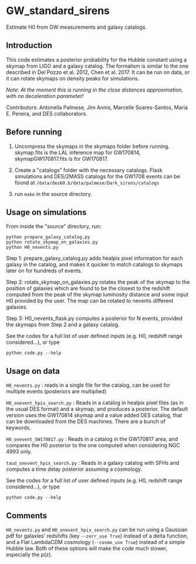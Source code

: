 # GW_standard_sirens
Estimate H0 from GW measurements and galaxy catalogs. 

## Introduction

This code estimates a posterior probability for the Hubble constant using a skymap from LIGO and a galaxy catalog. The formalism is similar to the one described in Del Pozzo et al. 2012, Chen et al. 2017. It can be run on data, or it can rotate skymaps on density peaks for simulations.

*Note: At the moment this is running in the close distances approximation, with no deceleration parameter!*

Contributors: Antonella Palmese, Jim Annis, Marcelle Soares-Santos, Maria E. Pereira, and DES collaborators.

## Before running 

1. Uncompress the skymaps in the skymaps folder before running. skymap.fits is the LAL inference map for GW170814, skymapGW170817.fits is for GW170817.

2. Create a "catalogs" folder with the necessary catalogs. Flask simulations and DES/2MASS catalogs for the GW1708 events can be found at ```/data/des60.b/data/palmese/Dark_sirens/catalogs```

3. run ```make``` in the source directory.

## Usage on simulations

From inside the "source" directory, run:

```
python prepare_galaxy_catalog.py
python rotate_skymap_on_galaxies.py
python H0_nevents.py
```

Step 1: prepare_galaxy_catalog.py adds healpix pixel information for each galaxy in the catalog, and makes it quicker to match catalogs to skymaps later on for hundreds of events.

Step 2: rotate_skymap_on_galaxies.py rotates the peak of the skymap to the position of galaxies which are found to be the closest to the redshift computed from the peak of the skymap luminosity distance and some input H0 provided by the user. The map can be rotated to nevents different galaxies. 

Step 3: H0_nevents_flask.py computes a posterior for N events, provided the skymaps from Step 2 and a galaxy catalog.

See the codes for a full list of user defined inputs (e.g. H0, redshift range considered...), or type 

```python code.py --help```

## Usage on data

```H0_nevents.py``` : reads in a single file for the catalog, can be used for multiple events (posteriors are multiplied)

```H0_onevent_hpix_search.py```  : Reads in a catalog in healpix pixel files (as in the usual DES format) and a skymap, and produces a posterior. The default version uses the GW170814 skymap and a value added DES catalog, that can be downloaded from the DES machines. There are a bunch of keywords.

```H0_onevent_GW170817.py``` : Reads in a catalog in the GW170817 area, and compares the H0 posterior to the one computed when considering NGC 4993 only.

```taud_onevent_hpix_search.py``` :  Reads in a galaxy catalog with SFHs and computes a time delay posterior assuming a cosmology.

See the codes for a full list of user defined inputs (e.g. H0, redshift range considered...), or type 

```python code.py --help```

## Comments

```H0_nevents.py``` and ```H0_onevent_hpix_search.py``` can be run using a Gaussian pdf for galaxies' redshifts (key ```--zerr_use True```) instead of a delta function, and a Flat LambdaCDM cosmology (```--cosmo_use True```) instead of a simple Hubble law. Both of these options will make the code much slower, especially the p(z).


